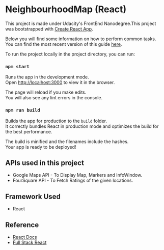 # NeighbourhoodMap (React)
This project is made under Udacity's FrontEnd Nanodegree.This project was bootstrapped with [Create React App](https://github.com/facebookincubator/create-react-app).

Below you will find some information on how to perform common tasks.<br>
You can find the most recent version of this guide [here](https://github.com/facebookincubator/create-react-app/blob/master/packages/react-scripts/template/README.md).

To run the project locally in the project directory, you can run:

### `npm start`

Runs the app in the development mode.<br>
Open [http://localhost:3000](http://localhost:3000) to view it in the browser.

The page will reload if you make edits.<br>
You will also see any lint errors in the console.

### `npm run build`

Builds the app for production to the `build` folder.<br>
It correctly bundles React in production mode and optimizes the build for the best performance.

The build is minified and the filenames include the hashes.<br>
Your app is ready to be deployed!


## APIs used in this project
* Google Maps API - To Display Map, Markers and InfoWindow.
* FourSquare API - To Fetch Ratings of the given locations.

## Framework Used
* React


## Reference
* [React Docs](https://reactjs.org/docs/hello-world.html)
* [Full Stack React](https://www.fullstackreact.com/articles/how-to-write-a-google-maps-react-component/)
